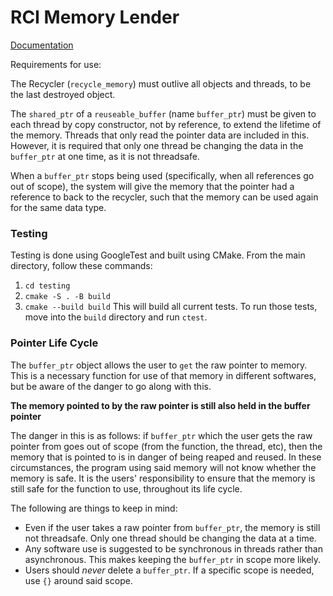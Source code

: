 # RCI Memory Lender

[Documentation](https://radio-camera-initiative.github.io/rci-memory-lender/html/index.html)

Requirements for use:

The Recycler (`recycle_memory`) must outlive all objects and threads, to be the last destroyed object.

The `shared_ptr` of a `reuseable_buffer` (name `buffer_ptr`) must be given to each thread by copy constructor, not by reference, to extend the lifetime of the memory. Threads that only read the pointer data are included in this. However, it is required that only one thread be changing the data in the `buffer_ptr` at one time, as it is not threadsafe.

When a `buffer_ptr` stops being used (specifically, when all references go out of scope), the system will give the memory that the pointer had a reference to back to the recycler, such that the memory can be used again for the same data type.

### Testing

Testing is done using GoogleTest and built using CMake. From the main directory, follow these commands:
1. `cd testing`
2. `cmake -S . -B build`
3. `cmake --build build`
This will build all current tests. To run those tests, move into the `build` directory and run `ctest`.

### Pointer Life Cycle

The `buffer_ptr` object allows the user to `get` the raw pointer to memory. This is a necessary function for use of that memory in different softwares, but be aware of the danger to go along with this.

**The memory pointed to by the raw pointer is still also held in the buffer pointer**

The danger in this is as follows: if `buffer_ptr` which the user gets the raw pointer from goes out of scope (from the function, the thread, etc), then the memory that is pointed to is in danger of being reaped and reused. In these circumstances, the program using said memory will not know whether the memory is safe. It is the users' responsibility to ensure that the memory is still safe for the function to use, throughout its life cycle. 

The following are things to keep in mind:
* Even if the user takes a raw pointer from `buffer_ptr`, the memory is still not threadsafe. Only one thread should be changing the data at a time.
* Any software use is suggested to be synchronous in threads rather than asynchronous. This makes keeping the `buffer_ptr` in scope more likely.
* Users should *never* delete a `buffer_ptr`. If a specific scope is needed, use `{}` around said scope.